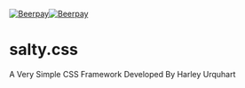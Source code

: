 [![Beerpay](https://beerpay.io/salty-kraken/salty.css/badge.svg?style=plastic)](https://beerpay.io/salty-kraken/salty.css)[![Beerpay](https://beerpay.io/salty-kraken/salty.css/make-wish.svg)](https://beerpay.io/salty-kraken/salty.css)
# salty.css
A Very Simple CSS Framework Developed By Harley Urquhart
